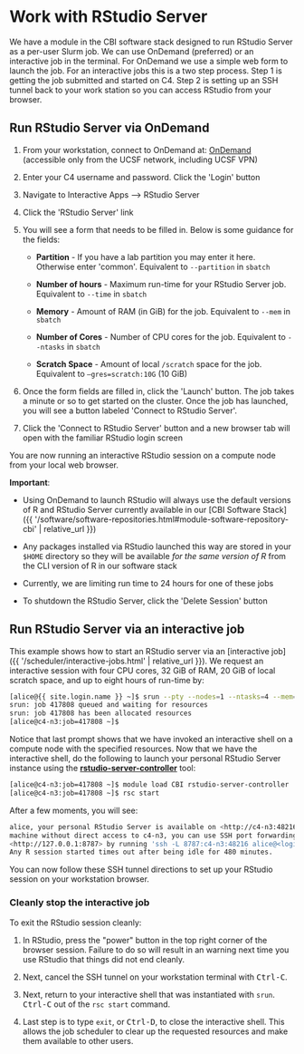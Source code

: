 # Work with RStudio Server

We have a module in the CBI software stack designed to run RStudio Server as a per-user Slurm job. We can use OnDemand (preferred) or an interactive job in the terminal.  For OnDemand we use a simple web form to launch the job.  For an interactive jobs this is a two step process. Step 1 is getting the job submitted and started on C4. Step 2 is setting up an SSH tunnel back to your work station so you can access RStudio from your browser.


## Run RStudio Server via OnDemand

1. From your workstation, connect to OnDemand at: <a href="https://c4-ondemand1.ucsf.edu">OnDemand</a> (accessible only from the UCSF network, including UCSF VPN)

2. Enter your C4 username and password. Click the 'Login' button

3. Navigate to Interactive Apps --> RStudio Server

4. Click the 'RStudio Server' link

5. You will see a form that needs to be filled in. Below is some guidance for the fields:

   - **Partition** - If you have a lab partition you may enter it here. Otherwise enter 'common'. Equivalent to `--partition` in `sbatch`

   - **Number of hours** - Maximum run-time for your RStudio Server job. Equivalent to `--time` in `sbatch`

   - **Memory** - Amount of RAM (in GiB) for the job. Equivalent to `--mem` in `sbatch`

   - **Number of Cores** - Number of CPU cores for the job. Equivalent to `--ntasks` in `sbatch`

   - **Scratch Space** - Amount of local `/scratch` space for the job. Equivalent to `–gres=scratch:10G` (10 GiB)

6. Once the form fields are filled in, click the 'Launch' button. The job takes a minute or so to get started on the cluster.  Once the job has launched, you will see a button labeled 'Connect to RStudio Server'.

7. Click the 'Connect to RStudio Server' button and a new browser tab will open with the familiar RStudio login screen

You are now running an interactive RStudio session on a compute node from your local web browser.


**Important**:

* Using OnDemand to launch RStudio will always use the default versions of R and RStudio Server currently available in our [CBI Software Stack]({{ '/software/software-repositories.html#module-software-repository-cbi' | relative_url }})

* Any packages installed via RStudio launched this way are stored in your `$HOME` directory so they will be available _for the same version of R_ from the CLI version of R in our software stack

* Currently, we are limiting run time to 24 hours for one of these jobs

* To shutdown the RStudio Server, click the 'Delete Session' button


## Run RStudio Server via an interactive job

This example shows how to start an RStudio server via an [interactive job]({{ '/scheduler/interactive-jobs.html' | relative_url }}). We request an interactive session with four CPU cores, 32 GiB of RAM, 20 GiB of local scratch space, and up to eight hours of run-time by:

```sh
[alice@{{ site.login.name }} ~]$ srun --pty --nodes=1 --ntasks=4 --mem=32G --gres=scratch:20G --time=08:00:00 $SHELL
srun: job 417808 queued and waiting for resources
srun: job 417808 has been allocated resources
[alice@c4-n3:job=417808 ~]$ 
```

Notice that last prompt shows that we have invoked an interactive shell on a compute node with the specified resources. Now that we have the interactive shell, do the following to launch your personal RStudio Server instance using the **[rstudio-server-controller]** tool:

```sh
[alice@c4-n3:job=417808 ~]$ module load CBI rstudio-server-controller
[alice@c4-n3:job=417808 ~]$ rsc start
```
After a few moments, you will see:

```sh
alice, your personal RStudio Server is available on <http://c4-n3:48216>. If you are running from a remote
machine without direct access to c4-n3, you can use SSH port forwarding to access the RStudio Server at
<http://127.0.0.1:8787> by running 'ssh -L 8787:c4-n3:48216 alice@<login-machine>' in a second terminal.
Any R session started times out after being idle for 480 minutes.
```

You can now follow these SSH tunnel directions to set up your RStudio session on your workstation browser.


### Cleanly stop the interactive job

To exit the RStudio session cleanly: 

1. In RStudio, press the "power" button in the top right corner of the browser session. Failure to do so will result in an warning next time you use RStudio that things did not end cleanly.

2. Next, cancel the SSH tunnel on your workstation terminal with <kbd>Ctrl-C</kbd>.

3. Next, return to your interactive shell that was instantiated with `srun`. <kbd>Ctrl-C</kbd> out of the `rsc start` command.

4. Last step is to type `exit`, or <kbd>Ctrl-D</kbd>, to close the interactive shell. This allows the job scheduler to clear up the requested resources and make them available to other users.


[rstudio-server-controller]: https://github.com/UCSF-CBI/rstudio-server-controller
